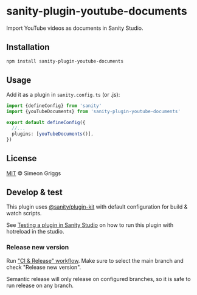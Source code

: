 # sanity-plugin-youtube-documents

Import YouTube videos as documents in Sanity Studio.

## Installation

```sh
npm install sanity-plugin-youtube-documents
```

## Usage

Add it as a plugin in `sanity.config.ts` (or .js):

```ts
import {defineConfig} from 'sanity'
import {youTubeDocuments} from 'sanity-plugin-youtube-documents'

export default defineConfig({
  //...
  plugins: [youTubeDocuments()],
})
```

## License

[MIT](LICENSE) © Simeon Griggs

## Develop & test

This plugin uses [@sanity/plugin-kit](https://github.com/sanity-io/plugin-kit)
with default configuration for build & watch scripts.

See [Testing a plugin in Sanity Studio](https://github.com/sanity-io/plugin-kit#testing-a-plugin-in-sanity-studio)
on how to run this plugin with hotreload in the studio.

### Release new version

Run ["CI & Release" workflow](https://github.com/SimeonGriggs/sanity-plugin-youtube-documents/actions/workflows/main.yml).
Make sure to select the main branch and check "Release new version".

Semantic release will only release on configured branches, so it is safe to run release on any branch.
